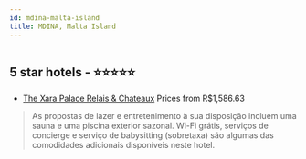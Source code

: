 ```yaml
---
id: mdina-malta-island
title: MDINA, Malta Island
---
```


<center><img src="https://i.travelapi.com/hotels/1000000/580000/579600/579563/63739b0a_z.jpg" alt="" /></center>


##  5 star hotels - ⭐️⭐️⭐️⭐️⭐️

-    [The Xara Palace Relais & Chateaux](https://www.hurb.com/br/aud/https://www.hurb.com/br/hotels/mdina/the-xara-palace-relais-chateaux-HT-MNVW?cmp=18055) Prices from R$1,586.63
   > As propostas de lazer e entretenimento à sua disposição incluem uma sauna e uma piscina exterior sazonal. Wi-Fi grátis, serviços de concierge e serviço de babysitting (sobretaxa) são algumas das comodidades adicionais disponíveis neste hotel.
